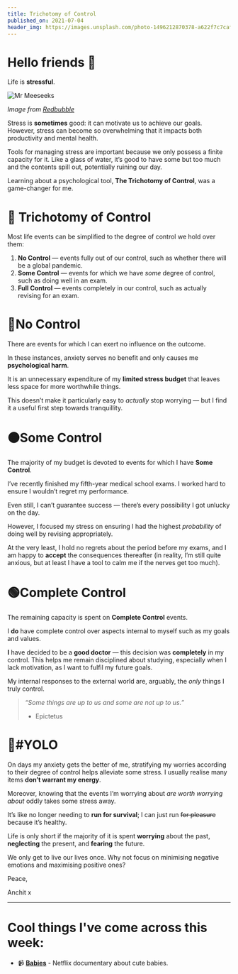 ```yaml
---
title: Trichotomy of Control
published_on: 2021-07-04
header_img: https://images.unsplash.com/photo-1496212870378-a622f7c7cafb?crop=entropy&cs=tinysrgb&fit=max&fm=jpg&ixid=MnwxMTc3M3wwfDF8c2VhcmNofDM0fHxyZWR8ZW58MHx8fHwxNjI0ODY4Mjgw&ixlib=rb-1.2.1&q=80&w=2000
---
```


**Hello friends 💙**
===================


Life is **stressful**.



![Mr Meeseeks](__GHOST_URL__/content/images/2021/06/mr-meeseeks-1.jpg)
  

*Image from [Redbubble](https://www.google.com/url?sa=i&url=https%3A%2F%2Fwww.redbubble.com%2Fi%2Fposter%2FExistence-is-pain-Mr-Meeseeks-by-seteki%2F41703124.LVTDI&psig=AOvVaw0XIBYE4II6m3pFGSW2igDn&ust=1624729370623000&source=images&cd=vfe&ved=0CAoQjRxqFwoTCNDBzLmrs_ECFQAAAAAdAAAAABAD)*



Stress is **sometimes** good: it can motivate us to achieve our goals. However, stress can become so overwhelming that it impacts both productivity and mental health.


Tools for managing stress are important because we only possess a finite capacity for it. Like a glass of water, it’s good to have some but too much and the contents spill out, potentially ruining our day.


Learning about a psychological tool, **The Trichotomy of Control**, was a game-changer for me.


🔱 Trichotomy of Control
=======================


Most life events can be simplified to the degree of control we hold over them:


1. **No Control** — events fully out of our control, such as whether there will be a global pandemic.
2. **Some Control** — events for which we have *some* degree of control, such as doing well in an exam.
3. **Full Control** — events completely in our control, such as actually revising for an exam.


🔴No Control
===========


There are events for which I can exert no influence on the outcome.


In these instances, anxiety serves no benefit and only causes me **psychological harm**.


It is an unnecessary expenditure of my **limited stress budget** that leaves less space for more worthwhile things.


This doesn’t make it particularly easy to *actually* stop worrying — but I find it a useful first step towards tranquillity.


🟠Some Control
=============


The majority of my budget is devoted to events for which I have **Some Control**.


I’ve recently finished my fifth-year medical school exams. I worked hard to ensure I wouldn’t regret my performance.


Even still, I can’t guarantee success — there’s every possibility I got unlucky on the day.


However, I focused my stress on ensuring I had the highest *probability* of doing well by revising appropriately.


At the very least, I hold no regrets about the period before my exams, and I am happy to **accept** the consequences thereafter (in reality, I’m still quite anxious, but at least I have a tool to calm me if the nerves get too much).


🟢Complete Control
=================


The remaining capacity is spent on **Complete Control** events.


I **do** have complete control over aspects internal to myself such as my goals and values.


**I** have decided to be a **good doctor** — this decision was **completely** in my control. This helps me remain disciplined about studying, especially when I lack motivation, as I want to fulfil my future goals.


My internal responses to the external world are, arguably, the *only* things I truly control.



> 
> *“Some things are up to us and some are not up to us.”*  
> 
> - Epictetus
> 
> 
> 


🤪#YOLO
======


On days my anxiety gets the better of me, stratifying my worries according to their degree of control helps alleviate some stress. I usually realise many items **don’t warrant my energy**.


Moreover, knowing that the events I’m worrying about *are worth worrying about* oddly takes some stress away.


It’s like no longer needing to **run for survival**; I can just run ~~for pleasure~~ because it’s healthy.


Life is only short if the majority of it is spent **worrying** about the past, **neglecting** the present, and **fearing** the future.


We only get to live our lives once. Why not focus on minimising negative emotions and maximising positive ones?


Peace,  

Anchit x




---


Cool things I've come across this week:
=======================================


* 📹 **[Babies](https://www.netflix.com/watch/80117837?trackId=14170287&tctx=2%2C1%2Cbb9483de-5d50-44a0-84a9-08997cbc6685-13400240%2C9c62bbb9-0507-47b9-8c45-22c2ae7de1f5_49647308X3XX1625147105211%2C%2C)** - Netflix documentary about cute babies.


